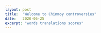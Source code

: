 ```yaml
---
layout: post
title:  "Welcome to Chinmoy controversies"
date:   2020-06-25
excerpt: "words translations scores"
---
```


